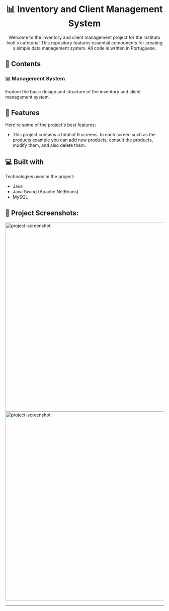 <h1 align="center">📊 Inventory and Client Management System</h1>

<p align="center">Welcome to the inventory and client management project for the Instituto Ivoti's cafeteria! This repository features essential components for creating a simple data management system. All code is written in Portuguese.</p>

## 📂 Contents

### 📊 Management System

Explore the basic design and structure of the inventory and client management system.

<h2>🧐 Features</h2>

Here're some of the project's best features:

*   This project contains a total of 6 screens. In each screen such as the products example you can add new products, consult the products, modify them, and also delete them.

## 💻 Built with

Technologies used in the project:

- Java
- Java Swing (Apache NetBeans)
- MySQL

## 📸 Project Screenshots:

<img src="https://i.imgur.com/mwai0yC.png" alt="project-screenshot" width="800" height="600"/>

<img src="https://i.imgur.com/BxGNRC6.png" alt="project-screenshot" width="800" height="600"/>

---
